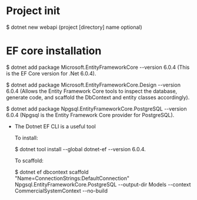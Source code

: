 # Project init

$ dotnet new webapi (project [directory] name optional)

# EF core installation

$ dotnet add package Microsoft.EntityFrameworkCore --version 6.0.4 (This is the EF Core version for .Net 6.0.4).

$ dotnet add package Microsoft.EntityFrameworkCore.Design --version 6.0.4 (Allows the Entity Framework Core tools to inspect the database, generate code, and scaffold the DbContext and entity classes accordingly).

$ dotnet add package Npgsql.EntityFrameworkCore.PostgreSQL --version 6.0.4 (Npgsql is the Entity Framework Core provider for PostgreSQL).

- The Dotnet EF CLI is a useful tool

  To install:

  $ dotnet tool install --global dotnet-ef --version 6.0.4.

  To scaffold:

  $ dotnet ef dbcontext scaffold "Name=ConnectionStrings:DefaultConnection" Npgsql.EntityFrameworkCore.PostgreSQL --output-dir Models --context CommercialSystemContext --no-build
